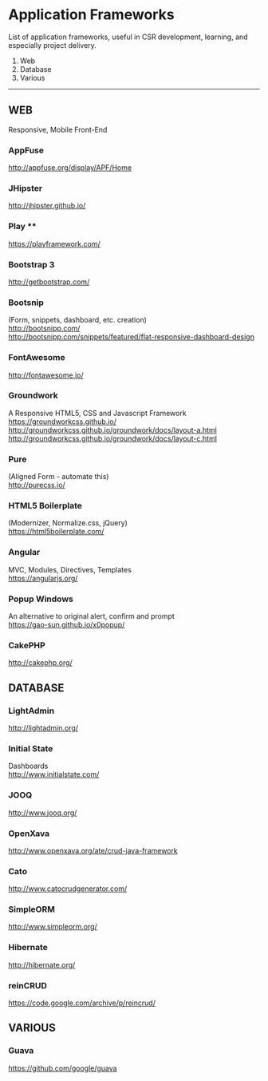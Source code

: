 # Application Frameworks  
List of application frameworks, useful in CSR development, learning, and especially project delivery.  

1. Web  
2. Database
3. Various
<hr>

## WEB
Responsive, Mobile Front-End

### AppFuse  
http://appfuse.org/display/APF/Home  

### JHipster  
http://jhipster.github.io/  

### Play **  
https://playframework.com/  

### Bootstrap 3
http://getbootstrap.com/

### Bootsnip
(Form, snippets, dashboard, etc. creation)  
http://bootsnipp.com/  
http://bootsnipp.com/snippets/featured/flat-responsive-dashboard-design  

### FontAwesome
http://fontawesome.io/

### Groundwork
A Responsive HTML5, CSS and Javascript Framework  
https://groundworkcss.github.io/ http://groundworkcss.github.io/groundwork/docs/layout-a.html  
http://groundworkcss.github.io/groundwork/docs/layout-c.html  

### Pure
(Aligned Form - automate this)  
http://purecss.io/

### HTML5 Boilerplate
(Modernizer, Normalize.css, jQuery)  
https://html5boilerplate.com/

### Angular
MVC, Modules, Directives, Templates  
https://angularjs.org/

### Popup Windows
An alternative to original alert, confirm and prompt  
https://gao-sun.github.io/x0popup/

### CakePHP
http://cakephp.org/

## DATABASE  

### LightAdmin  
http://lightadmin.org/  

### Initial State  
Dashboards  
http://www.initialstate.com/  

### JOOQ
http://www.jooq.org/  

### OpenXava  
http://www.openxava.org/ate/crud-java-framework  

### Cato  
http://www.catocrudgenerator.com/  

### SimpleORM  
http://www.simpleorm.org/  

### Hibernate  
http://hibernate.org/  

### reinCRUD  
https://code.google.com/archive/p/reincrud/  

## VARIOUS  

### Guava  
https://github.com/google/guava  
